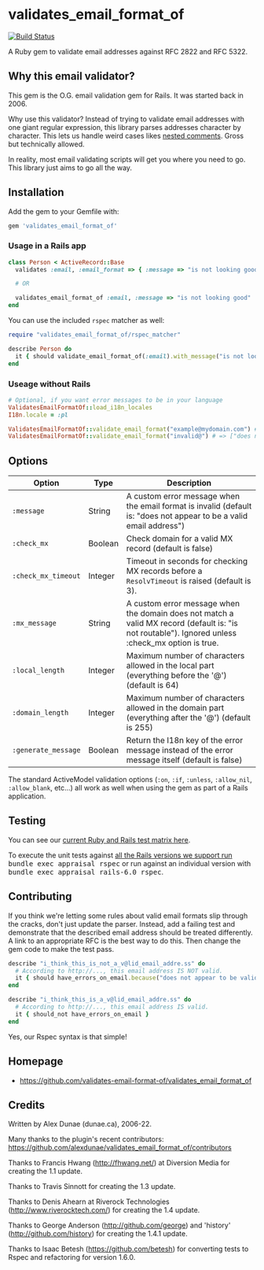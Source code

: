 # validates_email_format_of

[![Build Status](https://github.com/validates-email-format-of/validates_email_format_of/actions/workflows/ci.yml/badge.svg)]( https://github.com/validates-email-format-of/validates_email_format_of/actions/workflows/ci.yml?query=branch%3Amaster)

A Ruby gem to validate email addresses against RFC 2822 and RFC 5322.

## Why this email validator?

This gem is the O.G. email validation gem for Rails.  It was started back in 2006.

Why use this validator?  Instead of trying to validate email addresses with one giant regular expression, this library parses addresses character by character.  This lets us handle weird cases likes [nested comments](https://www.rfc-editor.org/rfc/rfc5322#appendix-A.5).  Gross but technically allowed.

In reality, most email validating scripts will get you where you need to go.  This library just aims to go all the way.

## Installation

Add the gem to your Gemfile with:

```sh
gem 'validates_email_format_of'
```

### Usage in a Rails app

```ruby
class Person < ActiveRecord::Base
  validates :email, :email_format => { :message => "is not looking good" }

  # OR

  validates_email_format_of :email, :message => "is not looking good"
end
```

You can use the included `rspec` matcher as well:

```ruby
require "validates_email_format_of/rspec_matcher"

describe Person do
  it { should validate_email_format_of(:email).with_message("is not looking good") }
end
```

### Useage without Rails

```ruby
# Optional, if you want error messages to be in your language
ValidatesEmailFormatOf::load_i18n_locales
I18n.locale = :pl

ValidatesEmailFormatOf::validate_email_format("example@mydomain.com") # => nil
ValidatesEmailFormatOf::validate_email_format("invalid@") # => ["does not appear to be a valid email address"]
```

## Options

| Option | Type | Description |
| --- | --- | --- |
| `:message` | String | A custom error message when the email format is invalid (default is: "does not appear to be a valid email address") |
| `:check_mx` | Boolean | Check domain for a valid MX record (default is false) |
| `:check_mx_timeout` | Integer | Timeout in seconds for checking MX records before a `ResolvTimeout` is raised (default is 3). |
| `:mx_message` | String | A custom error message when the domain does not match a valid MX record (default is: "is not routable").  Ignored unless :check_mx option is true. |
| `:local_length` |Integer | Maximum number of characters allowed in the local part (everything before the '@') (default is 64) |
| `:domain_length` | Integer | Maximum number of characters allowed in the domain part (everything after the '@') (default is 255) |
| `:generate_message` | Boolean | Return the I18n key of the error message instead of the error message itself (default is false) |

The standard ActiveModel validation options (`:on`, `:if`, `:unless`, `:allow_nil`, `:allow_blank`, etc...) all work as well when using the gem as part of a Rails application.
## Testing

You can see our [current Ruby and Rails test matrix here](.github/workflows/ci.yml).

To execute the unit tests against [all the Rails versions we support run](gemfiles/) <tt>bundle exec appraisal rspec</tt> or run against an individual version with <tt>bundle exec appraisal rails-6.0 rspec</tt>.
## Contributing

If you think we're letting some rules about valid email formats slip through the cracks, don't just update the parser. Instead, add a failing test and demonstrate that the described email address should be treated differently.  A link to an appropriate RFC is the best way to do this. Then change the gem code to make the test pass.

```ruby
describe "i_think_this_is_not_a_v@lid_email_addre.ss" do
  # According to http://..., this email address IS NOT valid.
  it { should have_errors_on_email.because("does not appear to be valid") }
end

describe "i_think_this_is_a_v@lid_email_addre.ss" do
  # According to http://..., this email address IS valid.
  it { should_not have_errors_on_email }
end
```

Yes, our Rspec syntax is that simple!

## Homepage

* https://github.com/validates-email-format-of/validates_email_format_of

## Credits

Written by Alex Dunae (dunae.ca), 2006-22.

Many thanks to the plugin's recent contributors: https://github.com/alexdunae/validates_email_format_of/contributors

Thanks to Francis Hwang (http://fhwang.net/) at Diversion Media for creating the 1.1 update.

Thanks to Travis Sinnott for creating the 1.3 update.

Thanks to Denis Ahearn at Riverock Technologies (http://www.riverocktech.com/) for creating the 1.4 update.

Thanks to George Anderson (http://github.com/george) and 'history' (http://github.com/history) for creating the 1.4.1 update.

Thanks to Isaac Betesh (https://github.com/betesh) for converting tests to Rspec and refactoring for version 1.6.0.
